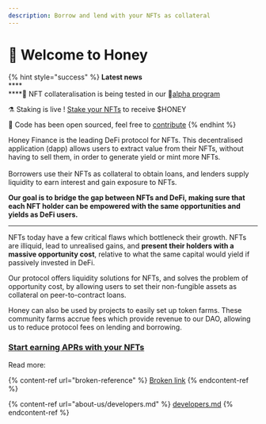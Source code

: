 ```yaml
---
description: Borrow and lend with your NFTs as collateral
---
```


# 👋 Welcome to Honey

{% hint style="success" %}
**Latest news**\
****\
****🏦  NFT collateralisation is being tested in our 🧪[alpha program](https://discord.gg/T7RQ8hMamB)&#x20;

⚗️ Staking is live ! [Stake your NFTs](https://app.honey.finance) to receive $HONEY

📑 Code has been open sourced, feel free to [contribute](https://github.com/honey-labs)
{% endhint %}

Honey Finance is the leading DeFi protocol for NFTs. This decentralised application (dapp) allows users to extract value from their NFTs, without having to sell them, in order to generate yield or mint more NFTs.\
\
Borrowers use their NFTs as collateral to obtain loans, and lenders supply liquidity to earn interest and gain exposure to NFTs.



**Our goal is to bridge the gap between NFTs and DeFi, making sure that each NFT holder can be empowered with the same opportunities and yields as DeFi users.**

****

NFTs today have a few critical flaws which bottleneck their growth. NFTs are illiquid, lead to unrealised gains, and **present their holders with a massive opportunity cost**, relative to what the same capital would yield if passively invested in DeFi.&#x20;

Our protocol offers liquidity solutions for NFTs, and solves the problem of opportunity cost, by allowing users to set their non-fungible assets as collateral on peer-to-contract loans.&#x20;

Honey can also be used by projects to easily set up token farms. These community farms accrue fees which provide revenue to our DAO, allowing us to reduce protocol fees on lending and borrowing.

### [Start earning APRs with your NFTs ](https://app.honey.finance)

Read more:

{% content-ref url="broken-reference" %}
[Broken link](broken-reference)
{% endcontent-ref %}

{% content-ref url="about-us/developers.md" %}
[developers.md](about-us/developers.md)
{% endcontent-ref %}

